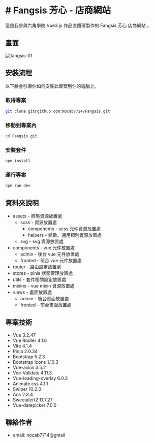 # # Fangsis 芳心 - 店商網站

這是我參與六角學院 Vue3.js 作品直播班製作的 Fangsis 芳心 店商網站 。

## 畫面
![fangsis-01](https://github.com/Nocab7714/Fangsis/assets/101779646/a3c127fa-2140-4ee2-ab80-a9c83f3094f2)

## 安裝流程

以下將會引導你如何安裝此專案到你的電腦上。

### 取得專案

```bash
git clone git@github.com:Nocab7714/Fangsis.git
```

### 移動到專案內

```bash
cd Fangsis.git
```

### 安裝套件

```bash
npm install
```

### 運行專案

```bash
npm run dev
```

## 資料夾說明

- assets - 靜態資源放置處
  - scss - 資源放置處
    - components - scss 元件資源放置處
    - helpers - 變數、通用類別資源放置處
  - svg - svg 資源放置處
- components - vue 元件放置處
  - admin - 後台 vue 元件放置處
  - fronted - 前台 vue 元件放置處
- router - 路由設定放置處
- stores - pinia 狀態管理放置處
- utils - 套件相關設定放置處
- mixins - vue mixin 資源放置處
- views - 畫面放置處
  - admin - 後台畫面放置處
  - fronted - 前台畫面放置處

## 專案技術

- Vue 3.2.47
- Vue Router 4.1.6
- Vite 4.1.4
- Pinia 2.0.34
- Bootstrap 5.2.3
- Bootstrap Icons 1.10.3
- Vue-axios 3.5.2
- Vee-Validate 4.11.3
- Vue-loading-overlay 6.0.3
- Animate.css 4.1.1
- Swiper 10.2.0
- Aos 2.3.4
- Sweetalert2 11.7.27
- Vue-datepicker 7.0.0

## 聯絡作者

- email: nocab7714@gmail
